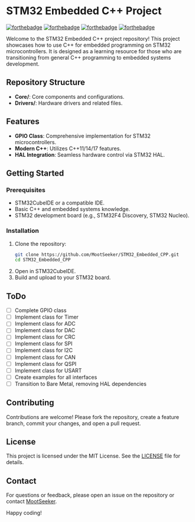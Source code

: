 # STM32 Embedded C++ Project

[![forthebadge](https://forthebadge.com/images/badges/powered-by-coffee.svg)](https://forthebadge.com) 
[![forthebadge](https://forthebadge.com/images/badges/made-with-c.svg)](https://forthebadge.com) 
[![forthebadge](https://forthebadge.com/images/badges/made-with-python.svg)](https://forthebadge.com) 
[![forthebadge](https://forthebadge.com/images/badges/uses-git.svg)](https://forthebadge.com)


Welcome to the STM32 Embedded C++ project repository! This project showcases how to use C++ for embedded programming on STM32 microcontrollers. It is designed as a learning resource for those who are transitioning from general C++ programming to embedded systems development.

## Repository Structure

- **Core/**: Core components and configurations.
- **Drivers/**: Hardware drivers and related files.

## Features

- **GPIO Class**: Comprehensive implementation for STM32 microcontrollers.
- **Modern C++**: Utilizes C++11/14/17 features.
- **HAL Integration**: Seamless hardware control via STM32 HAL.

## Getting Started

### Prerequisites

- STM32CubeIDE or a compatible IDE.
- Basic C++ and embedded systems knowledge.
- STM32 development board (e.g., STM32F4 Discovery, STM32 Nucleo).

### Installation

1. Clone the repository:
    ```sh
    git clone https://github.com/MootSeeker/STM32_Embedded_CPP.git
    cd STM32_Embedded_CPP
    ```
2. Open in STM32CubeIDE.
3. Build and upload to your STM32 board.

## ToDo

- [ ] Complete GPIO class
- [ ] Implement class for Timer
- [ ] Implement class for ADC
- [ ] Implement class for DAC
- [ ] Implement class for CRC
- [ ] Implement class for SPI
- [ ] Implement class for I2C
- [ ] Implement class for CAN
- [ ] Implement class for QSPI
- [ ] Implement class for USART
- [ ] Create examples for all interfaces
- [ ] Transition to Bare Metal, removing HAL dependencies

## Contributing

Contributions are welcome! Please fork the repository, create a feature branch, commit your changes, and open a pull request.

## License

This project is licensed under the MIT License. See the [LICENSE](LICENSE) file for details.

## Contact

For questions or feedback, please open an issue on the repository or contact [MootSeeker](https://github.com/MootSeeker).

Happy coding!
